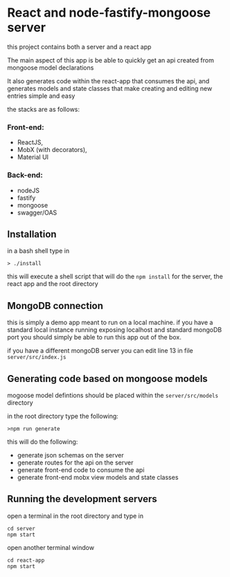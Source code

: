 # React and node-fastify-mongoose server
this project contains both a server and a react app

The main aspect of this app is be able to quickly get
an api created from mongoose model declarations

It also generates code within the react-app that 
consumes the api, and generates models and state classes 
that make creating and editing new entries simple
and easy

the stacks are as follows:

### Front-end:
* ReactJS, 
* MobX (with decorators),
* Material UI

### Back-end:
* nodeJS
* fastify
* mongoose
* swagger/OAS

## Installation
in a bash shell type in
```
> ./install
```
this will execute a shell script that will do the `npm install`
for the server, the react app and the root directory

## MongoDB connection
this is simply a demo app meant to run on a local machine. if you have a standard local instance running
exposing localhost and standard mongoDB port you should simply be able to run this
app out of the box.

if you have a different mongoDB server you can edit line 13
in file `server/src/index.js` 

## Generating code based on mongoose models
mogoose model defintions should be placed within the 
`server/src/models` directory

in the root directory type the following:

```
>npm run generate
```

this will do the following:
* generate json schemas on the server
* generate routes for the api on the server
* generate front-end code to consume the api
* generate front-end mobx view models and state classes

## Running the development servers
open a terminal in the root directory and type in 
```
cd server
npm start
```
open another terminal window
```
cd react-app
npm start
```
